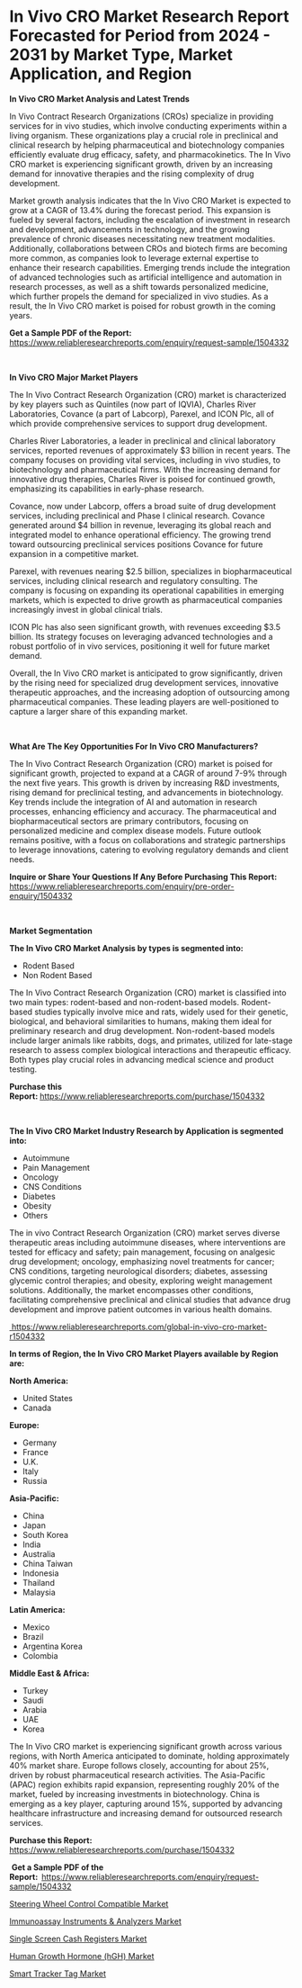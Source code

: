 <p><h1>In Vivo CRO Market Research Report Forecasted for Period from 2024 -  2031 by Market Type, Market Application, and Region</h1></p><p><strong>In Vivo CRO Market Analysis and Latest Trends</strong></p>
<p><p>In Vivo Contract Research Organizations (CROs) specialize in providing services for in vivo studies, which involve conducting experiments within a living organism. These organizations play a crucial role in preclinical and clinical research by helping pharmaceutical and biotechnology companies efficiently evaluate drug efficacy, safety, and pharmacokinetics. The In Vivo CRO market is experiencing significant growth, driven by an increasing demand for innovative therapies and the rising complexity of drug development.</p><p>Market growth analysis indicates that the In Vivo CRO Market is expected to grow at a CAGR of 13.4% during the forecast period. This expansion is fueled by several factors, including the escalation of investment in research and development, advancements in technology, and the growing prevalence of chronic diseases necessitating new treatment modalities. Additionally, collaborations between CROs and biotech firms are becoming more common, as companies look to leverage external expertise to enhance their research capabilities. Emerging trends include the integration of advanced technologies such as artificial intelligence and automation in research processes, as well as a shift towards personalized medicine, which further propels the demand for specialized in vivo studies. As a result, the In Vivo CRO market is poised for robust growth in the coming years.</p></p>
<p><strong>Get a Sample PDF of the Report:&nbsp;</strong> <a href="https://www.reliableresearchreports.com/enquiry/request-sample/1504332?utm_campaign=11&utm_medium=2&utm_source=Github&utm_content=ia&utm_term=27092024&utm_id=in-vivo-cro">https://www.reliableresearchreports.com/enquiry/request-sample/1504332</a></p>
<p>&nbsp;</p>
<p><strong>In Vivo CRO Major Market Players</strong></p>
<p><p>The In Vivo Contract Research Organization (CRO) market is characterized by key players such as Quintiles (now part of IQVIA), Charles River Laboratories, Covance (a part of Labcorp), Parexel, and ICON Plc, all of which provide comprehensive services to support drug development.</p><p>Charles River Laboratories, a leader in preclinical and clinical laboratory services, reported revenues of approximately $3 billion in recent years. The company focuses on providing vital services, including in vivo studies, to biotechnology and pharmaceutical firms. With the increasing demand for innovative drug therapies, Charles River is poised for continued growth, emphasizing its capabilities in early-phase research.</p><p>Covance, now under Labcorp, offers a broad suite of drug development services, including preclinical and Phase I clinical research. Covance generated around $4 billion in revenue, leveraging its global reach and integrated model to enhance operational efficiency. The growing trend toward outsourcing preclinical services positions Covance for future expansion in a competitive market.</p><p>Parexel, with revenues nearing $2.5 billion, specializes in biopharmaceutical services, including clinical research and regulatory consulting. The company is focusing on expanding its operational capabilities in emerging markets, which is expected to drive growth as pharmaceutical companies increasingly invest in global clinical trials.</p><p>ICON Plc has also seen significant growth, with revenues exceeding $3.5 billion. Its strategy focuses on leveraging advanced technologies and a robust portfolio of in vivo services, positioning it well for future market demand.</p><p>Overall, the In Vivo CRO market is anticipated to grow significantly, driven by the rising need for specialized drug development services, innovative therapeutic approaches, and the increasing adoption of outsourcing among pharmaceutical companies. These leading players are well-positioned to capture a larger share of this expanding market.</p></p>
<p>&nbsp;</p>
<p><strong>What Are The Key Opportunities For In Vivo CRO Manufacturers?</strong></p>
<p><p>The In Vivo Contract Research Organization (CRO) market is poised for significant growth, projected to expand at a CAGR of around 7-9% through the next five years. This growth is driven by increasing R&D investments, rising demand for preclinical testing, and advancements in biotechnology. Key trends include the integration of AI and automation in research processes, enhancing efficiency and accuracy. The pharmaceutical and biopharmaceutical sectors are primary contributors, focusing on personalized medicine and complex disease models. Future outlook remains positive, with a focus on collaborations and strategic partnerships to leverage innovations, catering to evolving regulatory demands and client needs.</p></p>
<p><strong>Inquire or Share Your Questions If Any Before Purchasing This Report:</strong> <a href="https://www.reliableresearchreports.com/enquiry/pre-order-enquiry/1504332?utm_campaign=11&utm_medium=2&utm_source=Github&utm_content=ia&utm_term=27092024&utm_id=in-vivo-cro">https://www.reliableresearchreports.com/enquiry/pre-order-enquiry/1504332</a></p>
<p>&nbsp;</p>
<p><strong>Market Segmentation</strong></p>
<p><strong>The In Vivo CRO Market Analysis by types is segmented into:</strong></p>
<p><ul><li>Rodent Based</li><li>Non Rodent Based</li></ul></p>
<p><p>The In Vivo Contract Research Organization (CRO) market is classified into two main types: rodent-based and non-rodent-based models. Rodent-based studies typically involve mice and rats, widely used for their genetic, biological, and behavioral similarities to humans, making them ideal for preliminary research and drug development. Non-rodent-based models include larger animals like rabbits, dogs, and primates, utilized for late-stage research to assess complex biological interactions and therapeutic efficacy. Both types play crucial roles in advancing medical science and product testing.</p></p>
<p><strong>Purchase this Report:&nbsp;</strong><a href="https://www.reliableresearchreports.com/purchase/1504332?utm_campaign=11&utm_medium=2&utm_source=Github&utm_content=ia&utm_term=27092024&utm_id=in-vivo-cro">https://www.reliableresearchreports.com/purchase/1504332</a></p>
<p>&nbsp;</p>
<p><strong>The In Vivo CRO Market Industry Research by Application is segmented into:</strong></p>
<p><ul><li>Autoimmune</li><li>Pain Management</li><li>Oncology</li><li>CNS Conditions</li><li>Diabetes</li><li>Obesity</li><li>Others</li></ul></p>
<p><p>The in vivo Contract Research Organization (CRO) market serves diverse therapeutic areas including autoimmune diseases, where interventions are tested for efficacy and safety; pain management, focusing on analgesic drug development; oncology, emphasizing novel treatments for cancer; CNS conditions, targeting neurological disorders; diabetes, assessing glycemic control therapies; and obesity, exploring weight management solutions. Additionally, the market encompasses other conditions, facilitating comprehensive preclinical and clinical studies that advance drug development and improve patient outcomes in various health domains.</p></p>
<p><a href="https://www.reliableresearchreports.com/global-in-vivo-cro-market-r1504332?utm_campaign=11&utm_medium=2&utm_source=Github&utm_content=ia&utm_term=27092024&utm_id=in-vivo-cro">&nbsp;https://www.reliableresearchreports.com/global-in-vivo-cro-market-r1504332</a></p>
<p><strong>In terms of Region, the In Vivo CRO Market Players available by Region are:</strong></p>
<p>
    <p> <strong> North America: </strong>
        <ul>
            <li>United States</li>
            <li>Canada</li>
        </ul>
        </p> 
    <p> <strong> Europe: </strong>
        <ul>
            <li>Germany</li>
            <li>France</li>
            <li>U.K.</li>
            <li>Italy</li>
            <li>Russia</li>
        </ul>
        </p> 
    <p> <strong> Asia-Pacific: </strong>
        <ul>
            <li>China</li>
            <li>Japan</li>
            <li>South Korea</li>
            <li>India</li>
            <li>Australia</li>
            <li>China Taiwan</li>
            <li>Indonesia</li>
            <li>Thailand</li>
            <li>Malaysia</li>
        </ul>
        </p> 
    <p> <strong> Latin America: </strong>
        <ul>
            <li>Mexico</li>
            <li>Brazil</li>
            <li>Argentina Korea</li>
            <li>Colombia</li>
        </ul>
        </p> 
    <p> <strong> Middle East & Africa: </strong>
        <ul>
            <li>Turkey</li>
            <li>Saudi</li>
            <li>Arabia</li>
            <li>UAE</li>
            <li>Korea</li>
        </ul>
    </p>
    </p>
<p><p>The In Vivo CRO market is experiencing significant growth across various regions, with North America anticipated to dominate, holding approximately 40% market share. Europe follows closely, accounting for about 25%, driven by robust pharmaceutical research activities. The Asia-Pacific (APAC) region exhibits rapid expansion, representing roughly 20% of the market, fueled by increasing investments in biotechnology. China is emerging as a key player, capturing around 15%, supported by advancing healthcare infrastructure and increasing demand for outsourced research services.</p></p>
<p><strong>Purchase this Report: </strong><a href="https://www.reliableresearchreports.com/purchase/1504332?utm_campaign=11&utm_medium=2&utm_source=Github&utm_content=ia&utm_term=27092024&utm_id=in-vivo-cro">https://www.reliableresearchreports.com/purchase/1504332</a></p>
<p>&nbsp;<strong>Get a Sample PDF of the Report:&nbsp;&nbsp;</strong><a href="https://www.reliableresearchreports.com/enquiry/request-sample/1504332?utm_campaign=11&utm_medium=2&utm_source=Github&utm_content=ia&utm_term=27092024&utm_id=in-vivo-cro">https://www.reliableresearchreports.com/enquiry/request-sample/1504332</a></p>
<p><strong></strong></p>
<p><p><a href="https://www.linkedin.com/pulse/insights-steering-wheel-control-compatible-market-players-size-sdvie?trackingId=zScdTQvmSyiKmAMonu%2BAQw%3D%3D&utm_campaign=11&utm_medium=2&utm_source=Github&utm_content=ia&utm_term=27092024&utm_id=in-vivo-cro">Steering Wheel Control Compatible Market</a></p><p><a href="https://github.com/KamrulHadi87/Market-Research-Report-List-1/blob/main/immunoassay-instruments-analyzers-market.md?utm_campaign=11&utm_medium=2&utm_source=Github&utm_content=ia&utm_term=27092024&utm_id=in-vivo-cro">Immunoassay Instruments & Analyzers Market</a></p><p><a href="https://issuu.com/reportprime-2/docs/single-screen-cash-registers-market_ddad13a7ab9735?utm_campaign=11&utm_medium=2&utm_source=Github&utm_content=ia&utm_term=27092024&utm_id=in-vivo-cro">Single Screen Cash Registers Market</a></p><p><a href="https://github.com/StackhouseBerny/Market-Research-Report-List-1/blob/main/human-growth-hormone-hgh-market.md?utm_campaign=11&utm_medium=2&utm_source=Github&utm_content=ia&utm_term=27092024&utm_id=in-vivo-cro">Human Growth Hormone (hGH) Market</a></p><p><a href="https://www.linkedin.com/pulse/smart-tracker-tag-market-global-regional-analysis-focus-region-xgnaf?trackingId=GFbuyri4RVG7jglw6ruRWA%3D%3D&utm_campaign=11&utm_medium=2&utm_source=Github&utm_content=ia&utm_term=27092024&utm_id=in-vivo-cro">Smart Tracker Tag Market</a></p></p>